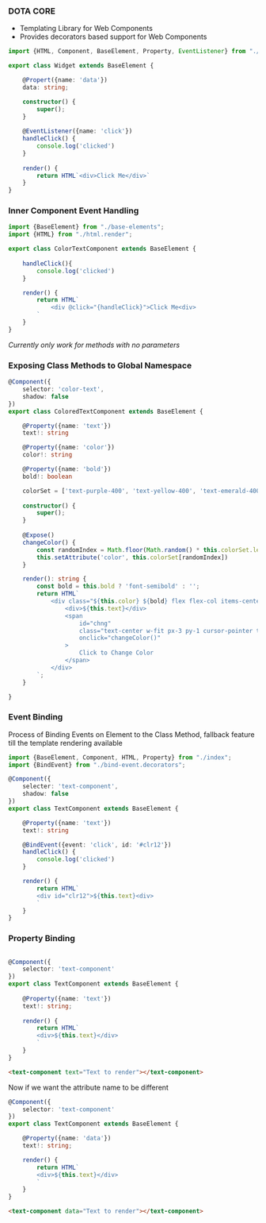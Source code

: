 ### DOTA CORE
* Templating Library for Web Components
* Provides decorators based support for Web Components

```typescript
import {HTML, Component, BaseElement, Property, EventListener} from "./index";

export class Widget extends BaseElement {

    @Propert({name: 'data'})
    data: string;

    constructor() {
        super();
    }
    
    @EventListener({name: 'click'})
    handleClick() {
        console.log('clicked')
    }
    
    render() {
        return HTML`<div>Click Me</div>`
    }
}
```


### Inner Component Event Handling

```typescript
import {BaseElement} from "./base-elements";
import {HTML} from "./html.render";

export class ColorTextComponent extends BaseElement {
    
    handleClick(){
        console.log('clicked')
    }

    render() {
        return HTML`
            <div @click="{handleClick}">Click Me<div>
        `
    }
}
```
*Currently only work for methods with no parameters*

### Exposing Class Methods to Global Namespace

```typescript
@Component({
    selector: 'color-text',
    shadow: false
})
export class ColoredTextComponent extends BaseElement {

    @Property({name: 'text'})
    text!: string

    @Property({name: 'color'})
    color!: string

    @Property({name: 'bold'})
    bold!: boolean

    colorSet = ['text-purple-400', 'text-yellow-400', 'text-emerald-400']
    
    constructor() {
        super();
    }
    
    @Expose()
    changeColor() {
        const randomIndex = Math.floor(Math.random() * this.colorSet.length);
        this.setAttribute('color', this.colorSet[randomIndex])
    }

    render(): string {
        const bold = this.bold ? 'font-semibold' : '';
        return HTML`
            <div class="${this.color} ${bold} flex flex-col items-center">
                <div>${this.text}</div>
                <span 
                    id="chng"
                    class="text-center w-fit px-3 py-1 cursor-pointer text-white bg-yellow-400 active:scale-95 text-sm border rounded-lg"
                    onclick="changeColor()"
                >
                    Click to Change Color
                </span>
            </div>
        `;
    }

}
```


### Event Binding
Process of Binding Events on Element to the Class Method, fallback feature till the
template rendering available

```typescript
import {BaseElement, Component, HTML, Property} from "./index";
import {BindEvent} from "./bind-event.decorators";

@Component({
    selecter: 'text-component',
    shadow: false
})
export class TextComponent extends BaseElement {

    @Property({name: 'text'})
    text!: string

    @BindEvent({event: 'click', id: '#clr12'})
    handleClick() {
        console.log('clicked')
    }

    render() {
        return HTML`
        <div id="clr12">${this.text}<div>
        `
    }
}
```

### Property Binding
```typescript

@Component({
    selector: 'text-component'
})
export class TextComponent extends BaseElement {
    
    @Property({name: 'text'})
    text!: string;
    
    render() {
        return HTML`
        <div>${this.text}</div>
        `
    }
}
```

```html
<text-component text="Text to render"></text-component>
```

Now if we want the attribute name to be different

```typescript
@Component({
    selector: 'text-component'
})
export class TextComponent extends BaseElement {

    @Property({name: 'data'})
    text!: string;

    render() {
        return HTML`
        <div>${this.text}</div>
        `
    }
}
```

```html
<text-component data="Text to render"></text-component>
```